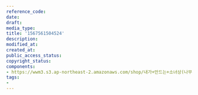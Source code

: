 ```yaml
---
reference_code: 
date: 
draft: 
media_type: 
title: '1567561504524'
description: 
modified_at: 
created_at: 
public_access_status: 
copyright_status: 
components:
- https://wwm3.s3.ap-northeast-2.amazonaws.com/shop/내가+만드는+소녀상(나무)/나무소녀상/소녀상/1567561504524.jpg
tags:
- 
---
```

